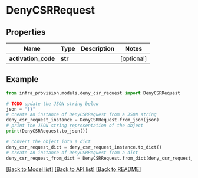 # DenyCSRRequest


## Properties

Name | Type | Description | Notes
------------ | ------------- | ------------- | -------------
**activation_code** | **str** |  | [optional] 

## Example

```python
from infra_provision.models.deny_csr_request import DenyCSRRequest

# TODO update the JSON string below
json = "{}"
# create an instance of DenyCSRRequest from a JSON string
deny_csr_request_instance = DenyCSRRequest.from_json(json)
# print the JSON string representation of the object
print(DenyCSRRequest.to_json())

# convert the object into a dict
deny_csr_request_dict = deny_csr_request_instance.to_dict()
# create an instance of DenyCSRRequest from a dict
deny_csr_request_from_dict = DenyCSRRequest.from_dict(deny_csr_request_dict)
```
[[Back to Model list]](../README.md#documentation-for-models) [[Back to API list]](../README.md#documentation-for-api-endpoints) [[Back to README]](../README.md)


